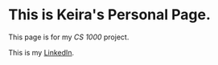 # This is Keira's Personal Page.

This page is for my *CS 1000* project.

This is my [LinkedIn](https://www.linkedin.com/in/keirawagstaff/).